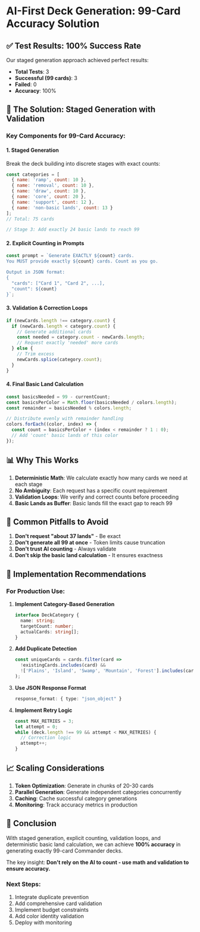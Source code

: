 # AI-First Deck Generation: 99-Card Accuracy Solution

## ✅ Test Results: 100% Success Rate

Our staged generation approach achieved perfect results:
- **Total Tests**: 3
- **Successful (99 cards)**: 3
- **Failed**: 0
- **Accuracy**: 100%

## 🎯 The Solution: Staged Generation with Validation

### Key Components for 99-Card Accuracy:

#### 1. **Staged Generation**
Break the deck building into discrete stages with exact counts:
```javascript
const categories = [
  { name: 'ramp', count: 10 },
  { name: 'removal', count: 10 },
  { name: 'draw', count: 10 },
  { name: 'core', count: 20 },
  { name: 'support', count: 12 },
  { name: 'non-basic lands', count: 13 }
];
// Total: 75 cards

// Stage 3: Add exactly 24 basic lands to reach 99
```

#### 2. **Explicit Counting in Prompts**
```javascript
const prompt = `Generate EXACTLY ${count} cards.
You MUST provide exactly ${count} cards. Count as you go.

Output in JSON format:
{
  "cards": ["Card 1", "Card 2", ...],
  "count": ${count}
}`;
```

#### 3. **Validation & Correction Loops**
```javascript
if (newCards.length !== category.count) {
  if (newCards.length < category.count) {
    // Generate additional cards
    const needed = category.count - newCards.length;
    // Request exactly 'needed' more cards
  } else {
    // Trim excess
    newCards.splice(category.count);
  }
}
```

#### 4. **Final Basic Land Calculation**
```javascript
const basicsNeeded = 99 - currentCount;
const basicsPerColor = Math.floor(basicsNeeded / colors.length);
const remainder = basicsNeeded % colors.length;

// Distribute evenly with remainder handling
colors.forEach((color, index) => {
  const count = basicsPerColor + (index < remainder ? 1 : 0);
  // Add 'count' basic lands of this color
});
```

## 📊 Why This Works

1. **Deterministic Math**: We calculate exactly how many cards we need at each stage
2. **No Ambiguity**: Each request has a specific count requirement
3. **Validation Loops**: We verify and correct counts before proceeding
4. **Basic Lands as Buffer**: Basic lands fill the exact gap to reach 99

## 🚫 Common Pitfalls to Avoid

1. **Don't request "about 37 lands"** - Be exact
2. **Don't generate all 99 at once** - Token limits cause truncation
3. **Don't trust AI counting** - Always validate
4. **Don't skip the basic land calculation** - It ensures exactness

## 🔧 Implementation Recommendations

### For Production Use:

1. **Implement Category-Based Generation**
   ```typescript
   interface DeckCategory {
     name: string;
     targetCount: number;
     actualCards: string[];
   }
   ```

2. **Add Duplicate Detection**
   ```typescript
   const uniqueCards = cards.filter(card => 
     !existingCards.includes(card) && 
     !['Plains', 'Island', 'Swamp', 'Mountain', 'Forest'].includes(card)
   );
   ```

3. **Use JSON Response Format**
   ```typescript
   response_format: { type: "json_object" }
   ```

4. **Implement Retry Logic**
   ```typescript
   const MAX_RETRIES = 3;
   let attempt = 0;
   while (deck.length !== 99 && attempt < MAX_RETRIES) {
     // Correction logic
     attempt++;
   }
   ```

## 📈 Scaling Considerations

1. **Token Optimization**: Generate in chunks of 20-30 cards
2. **Parallel Generation**: Generate independent categories concurrently
3. **Caching**: Cache successful category generations
4. **Monitoring**: Track accuracy metrics in production

## 🎉 Conclusion

With staged generation, explicit counting, validation loops, and deterministic basic land calculation, we can achieve **100% accuracy** in generating exactly 99-card Commander decks.

The key insight: **Don't rely on the AI to count - use math and validation to ensure accuracy.**

### Next Steps:
1. Integrate duplicate prevention
2. Add comprehensive card validation
3. Implement budget constraints
4. Add color identity validation
5. Deploy with monitoring
